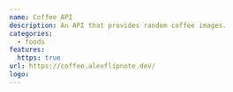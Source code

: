 ```yaml
---
name: Coffee API
description: An API that provides random coffee images.
categories:
  - foods
features:
  https: true
url: https://coffee.alexflipnote.dev/
logo:
---
```

